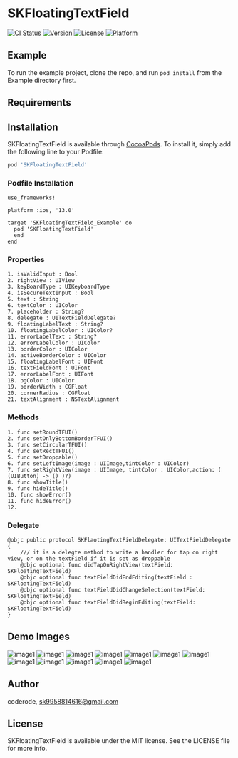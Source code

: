 # SKFloatingTextField

[![CI Status](https://img.shields.io/travis/coderode/SKFloatingTextField.svg?style=flat)](https://travis-ci.org/coderode/SKFloatingTextField)
[![Version](https://img.shields.io/cocoapods/v/SKFloatingTextField.svg?style=flat)](https://cocoapods.org/pods/SKFloatingTextField)
[![License](https://img.shields.io/cocoapods/l/SKFloatingTextField.svg?style=flat)](https://cocoapods.org/pods/SKFloatingTextField)
[![Platform](https://img.shields.io/cocoapods/p/SKFloatingTextField.svg?style=flat)](https://cocoapods.org/pods/SKFloatingTextField)

## Example

To run the example project, clone the repo, and run `pod install` from the Example directory first.

## Requirements

## Installation

SKFloatingTextField is available through [CocoaPods](https://cocoapods.org). To install
it, simply add the following line to your Podfile:

```ruby
pod 'SKFloatingTextField'
```
### Podfile Installation

```
use_frameworks!

platform :ios, '13.0'

target 'SKFloatingTextField_Example' do
  pod 'SKFloatingTextField'
  end
end
```
### Properties
```
1. isValidInput : Bool 
2. rightView : UIView
3. keyBoardType : UIKeyboardType
4. isSecureTextInput : Bool
5. text : String
6. textColor : UIColor
7. placeholder : String?
8. delegate : UITextFieldDelegate?
9. floatingLabelText : String?
10. floatingLabelColor : UIColor?
11. errorLabelText : String?
12. errorLabelColor : UIColor
13. borderColor : UIColor
14. activeBorderColor : UIColor
15. floatingLabelFont : UIFont
16. textFieldFont : UIFont
17. errorLabelFont : UIFont
18. bgColor : UIColor
19. borderWidth : CGFloat
20. cornerRadius : CGFloat
21. textAlignment : NSTextAlignment

```
### Methods
```
1. func setRoundTFUI()
2. func setOnlyBottomBorderTFUI()
3. func setCircularTFUI()
4. func setRectTFUI()
5. func setDroppable()
6. func setLeftImage(image : UIImage,tintColor : UIColor)
7. func setRightView(image : UIImage, tintColor : UIColor,action: ( (UIButton) -> () )?)
8. func showTitle()
9. func hideTitle()
10. func showError()
11. func hideError()
12. 

```

### Delegate 
```
@objc public protocol SKFlaotingTextFieldDelegate: UITextFieldDelegate {
    /// it is a delegte method to write a handler for tap on right view, or on the textField if it is set as droppable
    @objc optional func didTapOnRightView(textField: SKFloatingTextField)
    @objc optional func textFieldDidEndEditing(textField : SKFloatingTextField)
    @objc optional func textFieldDidChangeSelection(textField: SKFloatingTextField)
    @objc optional func textFieldDidBeginEditing(textField: SKFloatingTextField)
}

```

## Demo Images
![image1](https://github.com/Coderode/Images/blob/master/iOS/floating-textfield/tuto1.png)
![image1](https://github.com/Coderode/Images/blob/master/iOS/floating-textfield/tuto2.png)
![image1](https://github.com/Coderode/Images/blob/master/iOS/floating-textfield/tuto3.png)
![image1](https://github.com/Coderode/Images/blob/master/iOS/floating-textfield/tuto4.png)
![image1](https://github.com/Coderode/Images/blob/master/iOS/floating-textfield/screen1.png)
![image1](https://github.com/Coderode/Images/blob/master/iOS/floating-textfield/screen2.png)
![image1](https://github.com/Coderode/Images/blob/master/iOS/floating-textfield/screen3.png)
![image1](https://github.com/Coderode/Images/blob/master/iOS/floating-textfield/screen4.png)
![image1](https://github.com/Coderode/Images/blob/master/iOS/floating-textfield/screen5.png)
![image1](https://github.com/Coderode/Images/blob/master/iOS/floating-textfield/screen6.png)
![image1](https://github.com/Coderode/Images/blob/master/iOS/floating-textfield/screen7.png)
![image1](https://github.com/Coderode/Images/blob/master/iOS/floating-textfield/screen8.png)




## Author

coderode, sk9958814616@gmail.com

## License

SKFloatingTextField is available under the MIT license. See the LICENSE file for more info.
